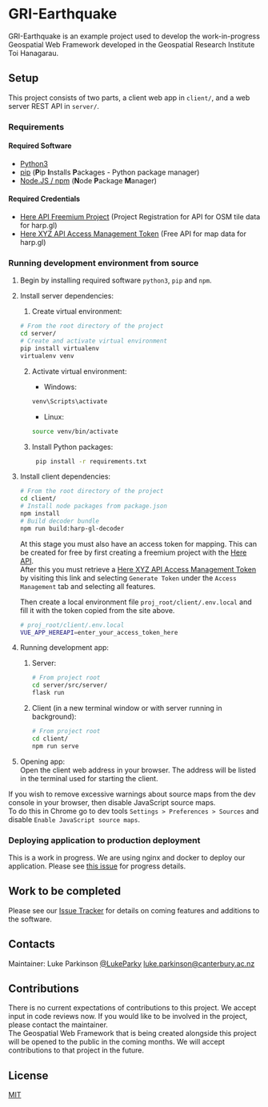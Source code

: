 # GRI-Earthquake

GRI-Earthquake is an example project used to develop the work-in-progress Geospatial Web Framework developed in the
Geospatial Research Institute Toi Hanagarau.

## Setup

This project consists of two parts, a client web app in `client/`, and a web server REST API in `server/`.

### Requirements
#### Required Software
* [Python3](https://www.python.org/downloads/)
* [pip](https://pypi.org/project/pip/) (**P**ip **I**nstalls **P**ackages - Python package manager)
* [Node.JS / npm](https://nodejs.org) (**N**ode **P**ackage **M**anager)
  
#### Required Credentials
* [Here API Freemium Project](https://developer.here.com/projects) (Project Registration for API for OSM tile data for harp.gl)
* [Here XYZ API Access Management Token](https://xyz.api.here.com/token-ui/accessmgmt.html) (Free API for map data for harp.gl)


### Running development environment from source
1. Begin by installing required software `python3`, `pip` and `npm`.
2. Install server dependencies:
    1. Create virtual environment:
    ```bash
    # From the root directory of the project
    cd server/
    # Create and activate virtual environment
    pip install virtualenv
    virtualenv venv
    ```
    2. Activate virtual environment:
        - Windows:
       ```cmd
       venv\Scripts\activate
       ```

        - Linux:
       ```bash
       source venv/bin/activate
       ```
    3. Install Python packages:
       ```bash
        pip install -r requirements.txt 
       ```


3. Install client dependencies:

    ```bash
    # From the root directory of the project
    cd client/
    # Install node packages from package.json
    npm install
    # Build decoder bundle
    npm run build:harp-gl-decoder
    ```
   At this stage you must also have an access token for mapping. This can be created for free by first creating a freemium project with the 
   [Here API](https://developer.here.com/projects).  
   After this you must retrieve a [Here XYZ API Access Management Token](https://xyz.api.here.com/token-ui/accessmgmt.html) 
   by visiting this link and selecting `Generate Token` under the `Access Management` tab and selecting all features.
   
   Then create a local environment file `proj_root/client/.env.local` and fill it with the token copied from the site above.
   ```bash
   # proj_root/client/.env.local
   VUE_APP_HEREAPI=enter_your_access_token_here
   ```

4. Running development app:
    1. Server:
        ```bash
        # From project root
        cd server/src/server/
        flask run
        ```
   2. Client (in a new terminal window or with server running in background):
        ```bash
        # From project root
        cd client/
        npm run serve
        ```

5. Opening app:  
Open the client web address in your browser. The address will be listed in the terminal used for starting the client.
      
If you wish to remove excessive warnings about source maps from the dev console in your browser, then disable JavaScript source maps.  
To do this in Chrome go to dev tools `Settings > Preferences > Sources` and disable `Enable JavaScript source maps`.


### Deploying application to production deployment
This is a work in progress. We are using nginx and docker to deploy our application.
Please see [this issue](https://github.com/LukeParky/gri-earthquake/issues/9) for progress details.


## Work to be completed
Please see our [Issue Tracker](https://github.com/LukeParky/gri-earthquake/issues)   for details on coming features and additions to the software.


## Contacts

Maintainer: Luke Parkinson [@LukeParky](https://github.com/LukeParky/)
[luke.parkinson@canterbury.ac.nz](mailto:luke.parkinson@canterbury.ac.nz)

## Contributions

There is no current expectations of contributions to this project. We accept input in code reviews now. 
If you would like to be involved in the project, please contact the maintainer.  
The Geospatial Web Framework that is
being created alongside this project will be opened to the public in the coming months. We will
accept contributions to that project in the future.

## License

[MIT](https://LukeParky/gri-earthquake/blob/master/LICENSE)